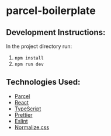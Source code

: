 # parcel-boilerplate

## Development Instructions:

In the project directory run:

1. `npm install`
2. `npm run dev`

## Technologies Used:

- [Parcel](https://parceljs.org/)
- [React](https://reactjs.org/)
- [TypeScript](https://www.typescriptlang.org/)
- [Prettier](https://prettier.io/)
- [Eslint](https://eslint.org/)
- [Normalize.css](https://necolas.github.io/normalize.css/)
